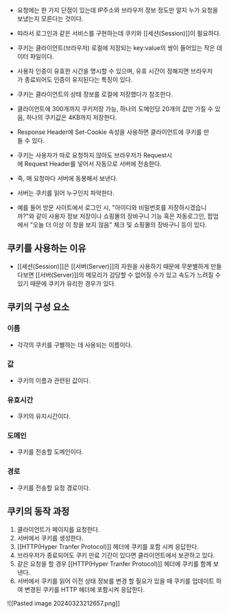 - 요청에는 한 가지 단점이 있는데 IP주소와 브라우저 정보 정도만 알지 누가 요청을 보냈는지 모른다는 것이다.
- 따라서 로그인과 같은 서비스를 구현하는데 쿠키와 [[세션(Session)]]이 필요하다.
- 쿠키는 클라이언트(브라우저) 로컬에 저장되는 key:value의 쌍이 들어있는 작은 데이터 파일이다.

- 사용자 인증이 유효한 시간을 명시할 수 있으며, 유효 시간이 정해지면 브라우저가 종료되어도 인증이 유지된다는 특징이 있다.
- 쿠키는 클라이언트의 상태 정보를 로컬에 저장했다가 참조한다.
- 클라이언트에 300개까지 쿠키저장 가능, 하나의 도메인당 20개의 값만 가질 수 있음, 하나의 쿠키값은 4KB까지 저장한다.

- Response Header에 Set-Cookie 속성을 사용하면 클라이언트에 쿠키를 만들 수 있다.


- 쿠키는 사용자가 따로 요청하지 않아도 브라우저가 Request시에 Request Header를 넣어서 자동으로 서버에 전송한다.
- 즉, 매 요청마다 서버에 동봉해서 보낸다.

- 서버는 쿠키를 읽어 누구인지 파악한다.


- 예를 들어 방문 사이트에서 로그인 시, "아이디와 비밀번호를 저장하시겠습니까?"와 같이 사용자 정보 저장이나 쇼핑몰의 장바구니 기능 혹은 자동로그인, 팝업에서 "오늘 더 이상 이 창을 보지 않음" 체크 및 쇼핑몰의 장바구니 등이 있다.


## 쿠키를 사용하는 이유

- [[세션(Session)]]은 [[서버(Server)]]의 자원을 사용하기 때문에 무분별하게 만들다보면 [[서버(Server)]]의 메모리가 감당할 수 없어질 수가 있고 속도가 느려질 수 있기 때문에 쿠키가 유리한 경우가 있다.

## 쿠키의 구성 요소

### 이름 

- 각각의 쿠키를 구별하는 데 사용되는 이름이다.
### 값

- 쿠키의 이름과 관련된 값이다.
### 유효시간

- 쿠키의 유지시간이다.
### 도메인

- 쿠키를 전송할 도메인이다.
### 경로

- 쿠키를 전송할 요청 경로이다.


## 쿠키의 동작 과정

1. 클라이언트가 페이지를 요청한다.
2. 서버에서 쿠키를 생성한다.
3. [[HTTP(Hyper Tranfer Protocol)]] 헤더에 쿠키를 포함 시켜 응답한다.
4. 브라우저가 종료되어도 쿠키 만료 기간이 있다면 클라이언트에서 보관하고 있다.
5. 같은 요청을 할 경우 [[HTTP(Hyper Tranfer Protocol)]] 헤더에 쿠키를 함께 보낸다.
6. 서버에서 쿠키를 읽어 이전 상태 정보를 변경 할 필요가 있을 때 쿠키를 업데이트 하여 변경된 쿠키를 HTTP 헤더에 포함시켜 응답한다.

![[Pasted image 20240323212657.png]]